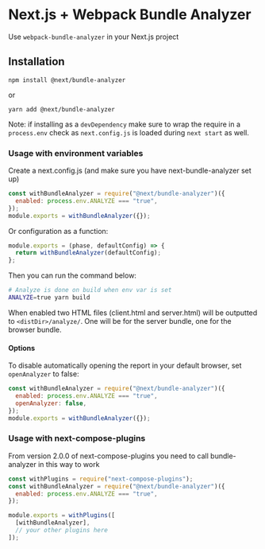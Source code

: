 # Next.js + Webpack Bundle Analyzer

Use `webpack-bundle-analyzer` in your Next.js project

## Installation

```
npm install @next/bundle-analyzer
```

or

```
yarn add @next/bundle-analyzer
```

Note: if installing as a `devDependency` make sure to wrap the require in a `process.env` check as `next.config.js` is loaded during `next start` as well.

### Usage with environment variables

Create a next.config.js (and make sure you have next-bundle-analyzer set up)

```js
const withBundleAnalyzer = require("@next/bundle-analyzer")({
  enabled: process.env.ANALYZE === "true",
});
module.exports = withBundleAnalyzer({});
```

Or configuration as a function:

```js
module.exports = (phase, defaultConfig) => {
  return withBundleAnalyzer(defaultConfig);
};
```

Then you can run the command below:

```bash
# Analyze is done on build when env var is set
ANALYZE=true yarn build
```

When enabled two HTML files (client.html and server.html) will be outputted to `<distDir>/analyze/`. One will be for the server bundle, one for the browser bundle.

#### Options

To disable automatically opening the report in your default browser, set `openAnalyzer` to false:

```js
const withBundleAnalyzer = require("@next/bundle-analyzer")({
  enabled: process.env.ANALYZE === "true",
  openAnalyzer: false,
});
module.exports = withBundleAnalyzer({});
```

### Usage with next-compose-plugins

From version 2.0.0 of next-compose-plugins you need to call bundle-analyzer in this way to work

```js
const withPlugins = require("next-compose-plugins");
const withBundleAnalyzer = require("@next/bundle-analyzer")({
  enabled: process.env.ANALYZE === "true",
});

module.exports = withPlugins([
  [withBundleAnalyzer],
  // your other plugins here
]);
```
